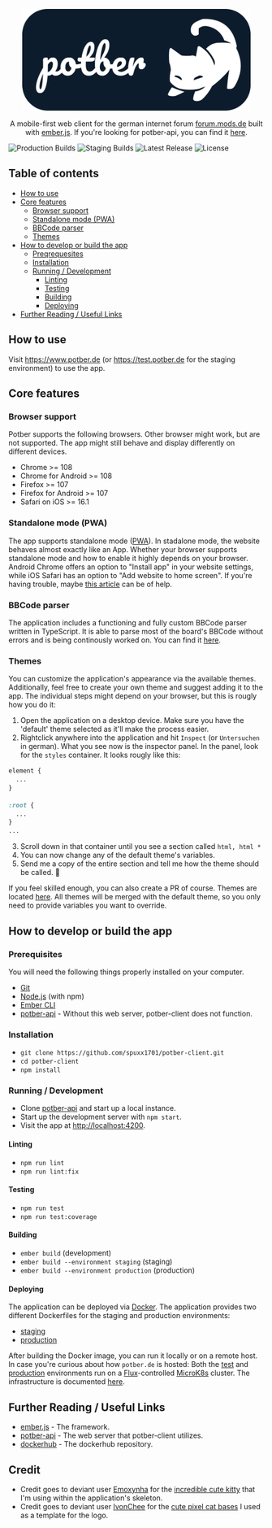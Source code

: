 <p align="center">
<img src="./.logo/1080x480_round.png" alt="potber logo" height="200" />
</p>
<p align="center">
A mobile-first web client for the german internet forum <a href="https://forum.mods.de" target="_blank">forum.mods.de</a> built with <a href="https://emberjs.com/" target="_blank">ember.js</a>. If you're looking for potber-api, you can find it <a href="https://github.com/spuxx1701/potber-api" target="_blank">here</a>.
</p>

![Production Builds](https://github.com/spuxx1701/potber-client/actions/workflows/production.yml/badge.svg)
![Staging Builds](https://github.com/spuxx1701/potber-client/actions/workflows/staging.yml/badge.svg)
![Latest Release](https://img.shields.io/github/v/release/spuxx1701/potber-client)
![License](https://img.shields.io/github/license/spuxx1701/potber-client)

## Table of contents

- [How to use](#how-to-use)
- [Core features](#how-to-use)
  - [Browser support](#how-to-use)
  - [Standalone mode (PWA)](#standalone-mode-pwa)
  - [BBCode parser](#bbcode-parser)
  - [Themes](#themes)
- [How to develop or build the app](#how-to-develop-or-build-the-app)
  - [Preqrequesites](#prerequisites)
  - [Installation](#installation)
  - [Running / Development](#running--development)
    - [Linting](#linting)
    - [Testing](#testing)
    - [Building](#building)
    - [Deploying](#deploying)
- [Further Reading / Useful Links](#further-reading--useful-links)

## How to use

Visit https://www.potber.de (or https://test.potber.de for the staging environment) to use the app.

## Core features

### Browser support

Potber supports the following browsers. Other browser might work, but are not supported. The app might still behave and display differently on different devices.

- Chrome >= 108
- Chrome for Android >= 108
- Firefox >= 107
- Firefox for Android >= 107
- Safari on iOS >= 16.1

### Standalone mode (PWA)

The app supports standalone mode ([PWA](https://developer.mozilla.org/en-US/docs/Web/Progressive_web_apps)). In stadalone mode, the website behaves almost exactly like an App. Whether your browser supports standalone mode and how to enable it highly depends on your browser. Android Chrome offers an option to "Install app" in your website settings, while iOS Safari has an option to "Add website to home screen". If you're having trouble, maybe [this article](https://web.dev/learn/pwa/installation/) can be of help.

### BBCode parser

The application includes a functioning and fully custom BBCode parser written in TypeScript. It is able to parse most of the board's BBCode without errors and is being continously worked on. You can find it [here](app/services//content-parser.ts).

### Themes

You can customize the application's appearance via the available themes. Additionally, feel free to create your own theme and suggest adding it to the app. The individual steps might depend on your browser, but this is rougly how you do it:

1. Open the application on a desktop device. Make sure you have the 'default' theme selected as it'll make the process easier.
2. Rightclick anywhere into the application and hit `Inspect` (or `Untersuchen` in german). What you see now is the inspector panel. In the panel, look for the `styles` container. It looks rougly like this:

```css
element {
  ...
}

:root {
  ...
}
...
```

3. Scroll down in that container until you see a section called `html, html *`
4. You can now change any of the default theme's variables.
5. Send me a copy of the entire section and tell me how the theme should be called. 🙂

If you feel skilled enough, you can also create a PR of course. Themes are located [here](app/styles/themes/). All themes will be merged with the default theme, so you only need to provide variables you want to override.

## How to develop or build the app

### Prerequisites

You will need the following things properly installed on your computer.

- [Git](https://git-scm.com/)
- [Node.js](https://nodejs.org/) (with npm)
- [Ember CLI](https://cli.emberjs.com/release/)
- [potber-api](ttps://github.com/spuxx1701/potber-api) - Without this web server, potber-client does not function.

### Installation

- `git clone https://github.com/spuxx1701/potber-client.git`
- `cd potber-client`
- `npm install`

### Running / Development

- Clone [potber-api](https://github.com/spuxx1701/potber-api) and start up a local instance.
- Start up the development server with `npm start`.
- Visit the app at [http://localhost:4200](http://localhost:4200).

#### Linting

- `npm run lint`
- `npm run lint:fix`

#### Testing

- `npm run test`
- `npm run test:coverage`

#### Building

- `ember build` (development)
- `ember build --environment staging` (staging)
- `ember build --environment production` (production)

#### Deploying

The application can be deployed via [Docker](https://docker.com). The application provides two different Dockerfiles for the staging and production environments:

- [staging](Dockerfile.staging)
- [production](Dockerfile.production)

After building the Docker image, you can run it locally or on a remote host. In case you're curious about how `potber.de` is hosted: Both the [test](https://test.potber.de) and [production](https://potber.de) environments run on a [Flux](https://fluxcd.io)-controlled [MicroK8s](https://microk8s.io) cluster. The infrastructure is documented [here](https://github.com/spuxx1701/flux/tree/master/cluster/apps/potber).

## Further Reading / Useful Links

- [ember.js](https://emberjs.com/) - The framework.
- [potber-api](https://github.com/spuxx1701/potber-api) - The web server that potber-client utilizes.
- [dockerhub](https://hub.docker.com/repository/docker/spuxx/potber-client/general) - The dockerhub repository.

## Credit

- Credit goes to deviant user [Emoxynha](https://www.deviantart.com/emoxynha) for the [incredible cute kitty](https://www.deviantart.com/emoxynha/art/Gif-309653475) that I'm using within the application's skeleton.
- Credit goes to deviant user [IvonChee](https://www.deviantart.com/ivonchee) for the [cute pixel cat bases](https://www.deviantart.com/ivonchee/art/F2U-pixel-cat-bases-859073695) I used as a template for the logo.
